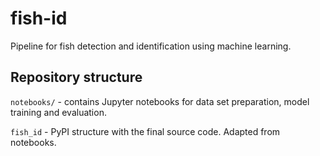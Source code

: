 # fish-id

Pipeline for fish detection and identification using machine learning.

## Repository structure

`notebooks/` - contains Jupyter notebooks for data set preparation, model training and evaluation.

`fish_id` - PyPI structure with the final source code. Adapted from notebooks.
